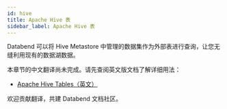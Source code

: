 ```yaml
---
id: hive
title: Apache Hive 表
sidebar_label: Apache Hive 表
---
```


Databend 可以将 Hive Metastore 中管理的数据集作为外部表进行查询，让您无缝利用现有的数据湖数据。

本章节的中文翻译尚未完成。请先查阅英文版文档了解详细用法：

- [Apache Hive Tables（英文）](https://docs.databend.cn/sql/sql-reference/table-engines/hive/)

欢迎贡献翻译，共建 Databend 文档社区。
